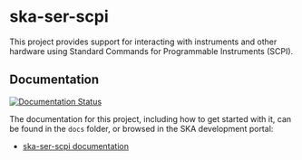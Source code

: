 # ska-ser-scpi

This project provides support for interacting with
instruments and other hardware
using Standard Commands for Programmable Instruments (SCPI).

Documentation
-------------

[![Documentation Status](https://readthedocs.org/projects/ska-telescope-ska-ser-scpi/badge/?version=latest)](https://developer.skao.int/projects/ska-ser-scpi/en/latest/?badge=latest)

The documentation for this project, including how to get started with it, can be found in the `docs` folder, or browsed in the SKA development portal:

* [ska-ser-scpi documentation](https://developer.skatelescope.org/projects/ska-ser-scpi/en/latest/index.html "SKA Developer Portal: ska-ser-scpi documentation")
